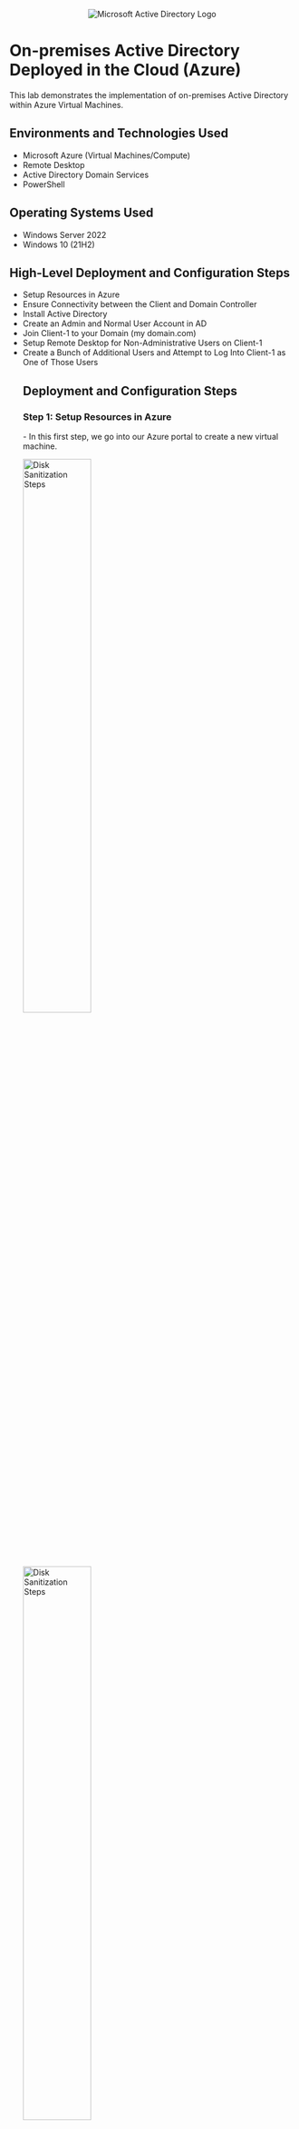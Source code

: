 <p align="center">
<img src="https://i.imgur.com/pU5A58S.png" alt="Microsoft Active Directory Logo"/>
</p>
<h1>On-premises Active Directory Deployed in the Cloud (Azure)</h1>
    <div>This lab demonstrates the implementation of on-premises Active Directory within Azure Virtual Machines.</div>
<h2>Environments and Technologies Used</h2>
    <ul>
        <li>Microsoft Azure (Virtual Machines/Compute)</li>
        <li>Remote Desktop</li>
        <li>Active Directory Domain Services</li>
        <li>PowerShell</li>
    </ul>
<h2>Operating Systems Used</h2>
    <ul>
        <li>Windows Server 2022</li>
        <li>Windows 10 (21H2)</li>
    </ul>
<h2>High-Level Deployment and Configuration Steps</h2>
    <ul>
        <li>Setup Resources in Azure</li>
        <li>Ensure Connectivity between the Client and Domain Controller</li>
        <li>Install Active Directory</li>
        <li>Create an Admin and Normal User Account in AD</li>
        <li>Join Client-1 to your Domain (my domain.com)</li>
        <li>Setup Remote Desktop for Non-Administrative Users on Client-1</li>
        <li>Create a Bunch of Additional Users and Attempt to Log Into Client-1 as One of Those Users</li>
<h2>Deployment and Configuration Steps</h2>
<h3>Step 1: Setup Resources in Azure</h3>
    <p>- In this first step, we go into our Azure portal to create a new virtual machine.</p>
        <img src="https://i.imgur.com/q7GGaoS.png" height="50%" width="50%" alt="Disk Sanitization Steps"/>
        <img src="https://i.imgur.com/qGKcLpa.png" height="50%" width="50%" alt="Disk Sanitization Steps"/>
    <br>
    <p>- We make sure to create a Domain Controller VM using Windows Server 2022 and named it "DC-1".</p>
    </br>
     <img src="https://i.imgur.com/udM6ozR.png" height="50%" width="50%" alt="Disk Sanitization Steps"/>
    <p>
    Lorem ipsum dolor sit amet, consectetur adipiscing elit, sed do eiusmod tempor incididunt ut labore et dolore magna aliqua. Ut enim ad minim veniam, quis nostrud exercitation ullamco laboris nisi ut aliquip ex ea commodo consequat. Duis aute irure dolor in reprehenderit in voluptate velit esse cillum dolore eu fugiat nulla pariatur.
    </p>
    </br>
